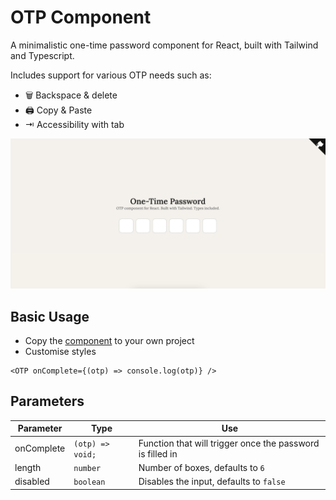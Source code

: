# OTP Component
A minimalistic one-time password component for React, built with Tailwind and Typescript.

Includes support for various OTP needs such as:
- 🗑️ Backspace & delete
- 🖨️ Copy & Paste
- ⇥ Accessibility with tab

![Alt text](./assets/image.png)

## Basic Usage
- Copy the [component](./demo/src/components/OTP.tsx) to your own project
- Customise styles

```tsx
<OTP onComplete={(otp) => console.log(otp)} />

```

## Parameters
| Parameter  | Type             | Use                                                       |
|------------|------------------|-----------------------------------------------------------|
| onComplete | `(otp) => void;` | Function that will trigger once the password is filled in |
| length     | `number`         | Number of boxes, defaults to `6`                          |
| disabled   | `boolean`        | Disables the input, defaults to `false`                   |